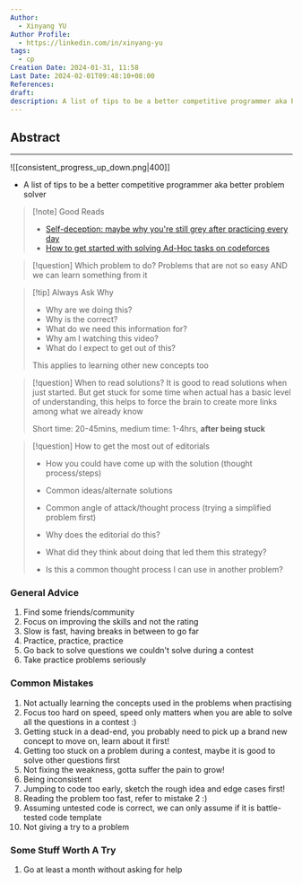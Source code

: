```yaml
---
Author:
  - Xinyang YU
Author Profile:
  - https://linkedin.com/in/xinyang-yu
tags:
  - cp
Creation Date: 2024-01-31, 11:58
Last Date: 2024-02-01T09:48:10+08:00
References: 
draft: 
description: A list of tips to be a better competitive programmer aka better problem solver
---
```

## Abstract
---
![[consistent_progress_up_down.png|400]]
- A list of tips to be a better competitive programmer aka better problem solver

>[!note] Good Reads
>- [Self-deception: maybe why you're still grey after practicing every day](https://codeforces.com/blog/entry/98621)
>- [How to get started with solving Ad-Hoc tasks on codeforces](https://codeforces.com/blog/entry/85172)

>[!question] Which problem to do?
>Problems that are not so easy AND we can learn something from it

>[!tip] Always Ask Why
>- Why are we doing this?
>- Why is the correct?
>- What do we need this information for?
>- Why am I watching this video?
>- What do I expect to get out of this?
>  
>  This applies to learning other new concepts too

>[!question] When to read solutions?
> It is good to read solutions when just started. But get stuck for some time when actual has a basic level of understanding, this helps to force the brain to create more links among what we already know
> 
> Short time: 20-45mins, medium time: 1-4hrs, **after being stuck**



>[!question] How to get the most out of editorials
> - How you could have come up with the solution (thought process/steps)
> - Common ideas/alternate solutions
> - Common angle of attack/thought process (trying a simplified problem first)
>   
> - Why does the editorial do this?
> - What did they think about doing that led them this strategy?
> - Is this a common thought process I can use in another problem?

### General Advice
1. Find some friends/community
2. Focus on improving the skills and not the rating
3. Slow is fast, having breaks in between to go far
4. Practice, practice, practice
5. Go back to solve questions we couldn't solve during a contest
6. Take practice problems seriously

### Common Mistakes
1. Not actually learning the concepts used in the problems when practising
2. Focus too hard on speed, speed only matters when you are able to solve all the questions in a contest :)
3. Getting stuck in a dead-end, you probably need to pick up a brand new concept to move on, learn about it first!
4. Getting too stuck on a problem during a contest, maybe it is good to solve other questions first
5. Not fixing the weakness, gotta suffer the pain to grow!
6. Being inconsistent
7. Jumping to code too early, sketch the rough idea and edge cases first!
8. Reading the problem too fast, refer to mistake 2 :)
9. Assuming untested code is correct, we can only assume if it is battle-tested code template
10. Not giving a try to a problem
### Some Stuff Worth A Try
1. Go at least a month without asking for help
